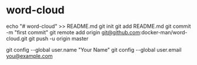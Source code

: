 # word-cloud


echo "# word-cloud" >> README.md
git init
git add README.md
git commit -m "first commit"
git remote add origin git@github.com:docker-man/word-cloud.git
git push -u origin master

 git config --global user.name "Your Name"
    git config --global user.email you@example.com
